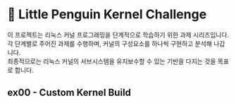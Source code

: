 # 🐧 Little Penguin Kernel Challenge

이 프로젝트는 리눅스 커널 프로그래밍을 단계적으로 학습하기 위한 과제 시리즈입니다.  
각 단계별로 주어진 과제를 수행하며, 커널의 구성요소를 하나씩 구현하고 분석해 나갑니다.   
최종적으로는 리눅스 커널의 서브시스템을 유지보수할 수 있는 기반을 다지는 것을 목표로 합니다.

## ex00 - Custom Kernel Build

